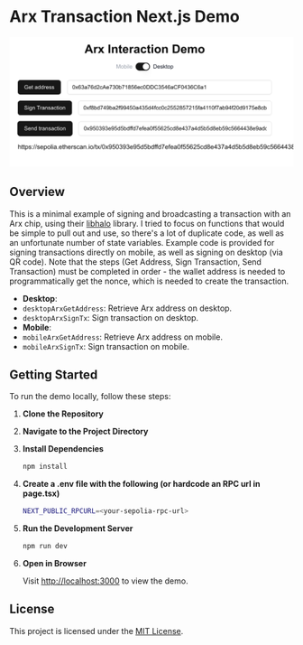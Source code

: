 # Arx Transaction Next.js Demo

<img src="assets/arxpage.png" alt="Screenshot" width="600"  />

## Overview

This is a minimal example of signing and broadcasting a transaction with an Arx chip, using their [libhalo](https://github.com/arx-research/libhalo) library.  I tried to focus on functions that would be simple to pull out and use, so there's a lot of duplicate code, as well as an unfortunate number of state variables.  Example code is provided for signing transactions directly on mobile, as well as signing on desktop (via QR code).  Note that the steps (Get Address, Sign Transaction, Send Transaction) must be completed in order - the wallet address is needed to programmatically get the nonce, which is needed to create the transaction.
  
- **Desktop**:
- `desktopArxGetAddress`: Retrieve Arx address on desktop.
- `desktopArxSignTx`: Sign transaction on desktop.
- **Mobile**:
- `mobileArxGetAddress`: Retrieve Arx address on mobile.
- `mobileArxSignTx`: Sign transaction on mobile.

## Getting Started

To run the demo locally, follow these steps:

1. **Clone the Repository**


2. **Navigate to the Project Directory**


3. **Install Dependencies**

   ```bash
   npm install
   ```

4. **Create a .env file with the following (or hardcode an RPC url in page.tsx)**

   ```bash
   NEXT_PUBLIC_RPCURL=<your-sepolia-rpc-url>
   ```

5. **Run the Development Server**

   ```bash
   npm run dev
   ```

6. **Open in Browser**

   Visit [http://localhost:3000](http://localhost:3000) to view the demo.

## License

This project is licensed under the [MIT License](LICENSE).